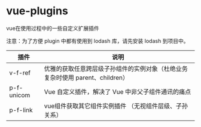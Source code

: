 # vue-plugins
vue在使用过程中的一些自定义扩展插件

注意：为了方便 plugin 中都有使用到 lodash 库，请先安装 lodash 到项目中。

插件 | 说明
---|---
v-f-ref | 优雅的获取任意跨层级子孙组件的实例对象（杜绝业务复杂时使用 parent、children）
p-f-unicom | Vue 自定义插件，解决了 Vue 中非父子组件通讯的痛点
p-f-link | vue组件获取其它组件实例插件 （无视组件层级、子孙关系）